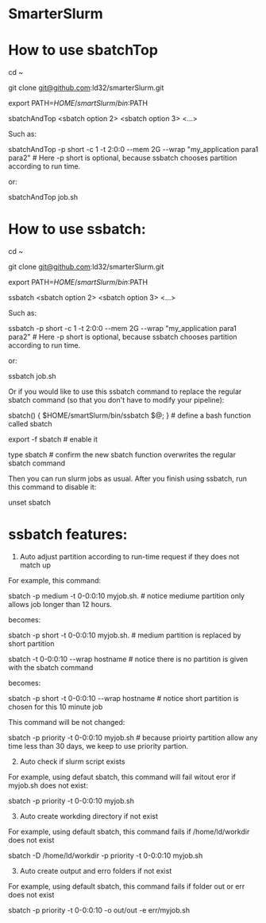 # SmarterSlurm

# How to use sbatchTop

cd ~

git clone git@github.com:ld32/smarterSlurm.git

export PATH=$HOME/smartSlurm/bin:$PATH

sbatchAndTop <sbatch option1> <sbatch option 2> <sbatch option 3> <...>

Such as: 

sbatchAndTop -p short -c 1 -t 2:0:0 --mem 2G --wrap "my_application para1 para2" # Here -p short is optional, because ssbatch chooses partition according to run time.

or: 

sbatchAndTop job.sh

# How to use ssbatch:

cd ~

git clone git@github.com:ld32/smarterSlurm.git

export PATH=$HOME/smartSlurm/bin:$PATH

ssbatch <sbatch option1> <sbatch option 2> <sbatch option 3> <...>

Such as: 

ssbatch -p short -c 1 -t 2:0:0 --mem 2G --wrap "my_application para1 para2" # Here -p short is optional, because ssbatch chooses partition according to run time.

or: 

ssbatch job.sh

Or if you would like to use this ssbatch command to replace the regular sbatch command (so that you don't have to modify your pipeline): 

sbatch() { $HOME/smartSlurm/bin/ssbatch $@; }  # define a bash function called sbatch 

export -f sbatch                             # enable it

type sbatch   # confirm the new sbatch function overwrites the regular sbatch command

Then you can run slurm jobs as usual. After you finish using ssbatch, run this command to disable it: 

unset sbatch

# ssbatch features:

1) Auto adjust partition according to run-time request if they does not match up

For example, this command:

sbatch -p medium -t 0-0:0:10 myjob.sh.  # notice mediume partition only allows job longer than 12 hours. 

becomes:

sbatch -p short -t 0-0:0:10 myjob.sh.   # medium partition is replaced by short partition

sbatch -t 0-0:0:10 --wrap hostname # notice there is no partition is given with the sbatch command

becomes:

sbatch -p short -t 0-0:0:10 --wrap hostname # notice short partition is chosen for this 10 minute job

This command will be not changed:

sbatch -p priority -t 0-0:0:10 myjob.sh # because prioirty partition allow any time less than 30 days, we keep to use priority partion. 

2) Auto check if slurm script exists

For example, using defaut sbatch, this command will fail witout eror if myjob.sh does not exist: 

sbatch -p priority -t 0-0:0:10 myjob.sh 

3) Auto create workding directory if not exist

For example, using default sbatch, this command fails if /home/ld/workdir does not exist

sbatch -D /home/ld/workdir -p priority -t 0-0:0:10 myjob.sh 

3) Auto create output and erro folders if not exist

For example, using default sbatch, this command fails if folder out or err does not exist

sbatch -p priority -t 0-0:0:10 -o out/out -e err/myjob.sh 

